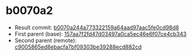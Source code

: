 # b0070a2
- Result commit: [b0070a244a773322159a64aad97aac5fe0cd98d8](https://github.com/MarlinFirmware/Marlin/commit/b0070a244a773322159a64aad97aac5fe0cd98d8)
- First parent (base): [157aa7f2fd47d03497a0ca5ec46e6f07ce4cb343](https://github.com/MarlinFirmware/Marlin/commit/157aa7f2fd47d03497a0ca5ec46e6f07ce4cb343)
- Second parent (remote): [c9005865ed8ebacfa7bf09303be39288ecd882cd](https://github.com/MarlinFirmware/Marlin/commit/c9005865ed8ebacfa7bf09303be39288ecd882cd)
